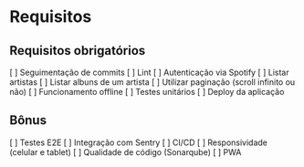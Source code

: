 # Requisitos
## Requisitos obrigatórios
[ ] Seguimentação de commits
[ ] Lint
[ ] Autenticação via Spotify
[ ] Listar artistas
[ ] Listar albuns de um artista
[ ] Utilizar paginação (scroll infinito ou não)
[ ] Funcionamento offline
[ ] Testes unitários
[ ] Deploy da aplicação

## Bônus
[ ] Testes E2E
[ ] Integração com Sentry
[ ] CI/CD
[ ] Responsividade (celular e tablet)
[ ] Qualidade de código (Sonarqube)
[ ] PWA
